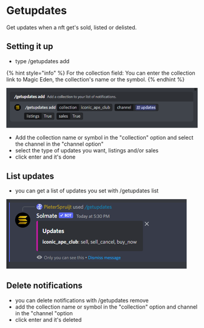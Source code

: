 # Getupdates

Get updates when a nft get's sold, listed or delisted.

## Setting it up

* type /getupdates add

{% hint style="info" %}
For the collection field: You can enter the collection link to Magic Eden, the collection's name or the symbol.
{% endhint %}

![](<../.gitbook/assets/image (13) (2) (1).png>)

* Add the collection name or symbol in the "collection" option and select the channel in the "channel option"
* select the type of updates you want, listings and/or sales
* click enter and it's done

## List updates

* you can get a list of updates you set with /getupdates list

![](<../.gitbook/assets/image (12).png>)

## Delete notifications

* you can delete notifications with /getupdates remove
* add the collection name or symbol in the "collection" option and channel in the "channel "option
* click enter and it's deleted
